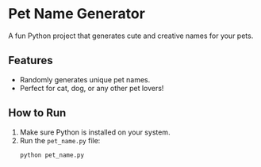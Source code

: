 # Pet Name Generator

A fun Python project that generates cute and creative names for your pets.

## Features
- Randomly generates unique pet names.
- Perfect for cat, dog, or any other pet lovers!

## How to Run
1. Make sure Python is installed on your system.
2. Run the `pet_name.py` file:
   ```bash
   python pet_name.py
